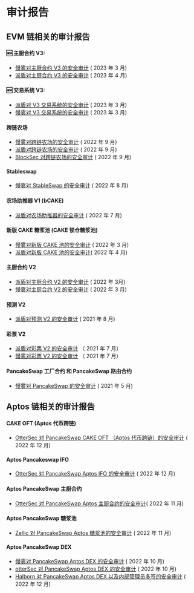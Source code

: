 # 审计报告

## EVM 链相关的审计报告

#### 🆕 主厨合约 V3:

* [慢雾对主厨合约 V3 的安全审计](https://github.com/slowmist/Knowledge-Base/blob/master/open-report-V2/smart-contract/SlowMist%20Audit%20Report%20-%20PancakeSwap\_v3\_Phase2\_en-us.pdf) ( 2023 年 3 月)
* [派盾对主厨合约 V3 的安全审计](https://github.com/peckshield/publications/tree/master/audit\_reports/PeckShield-Audit-Report-PancakeSwapV3-MasterChefV3-v1.0.pdf) ( 2023 年 4 月)

#### 🆕 交易系统 V3:

* [派盾对 V3 交易系统的安全审计](https://github.com/peckshield/publications/blob/master/audit\_reports/PeckShield-Audit-Report-PancakeSwapV3-v1.0.pdf) ( 2023 年 3 月)
* [慢雾对 V3 交易系统的安全审计](https://github.com/slowmist/Knowledge-Base/blob/master/open-report-V2/smart-contract/SlowMist%20Audit%20Report%20-%20PancakeSwap\_v3\_en-us.pdf) ( 2023 年 3 月)

#### 跨链农场

* [慢雾对跨链农场的安全审计](https://github.com/slowmist/Knowledge-Base/blob/master/open-report-V2/smart-contract/SlowMist%20Audit%20Report%20-%20PancakeSwap%20-%20CrossChain\_en-us.pdf) ( 2022 年 9 月)
* [派盾对跨链农场的安全审计](https://github.com/peckshield/publications/blob/master/audit\_reports/PeckShield-Audit-Report-PancakeSwap-CrossFarming-v1.0.pdf) ( 2022 年 9 月)
* [BlockSec 对跨链农场的安全审计](https://github.com/blocksecteam/audit-reports/blob/main/solidity/blocksec\_pancakeswap\_cross\_farming\_v1.0\_signed.pdf) ( 2022 年 9 月)

#### Stableswap

* [慢雾对 StableSwap 的安全审计](https://github.com/slowmist/Knowledge-Base/blob/master/open-report-V2/smart-contract/SlowMist%20Audit%20Report%20-%20PancakeSwap%20Stable%20Swap\_en-us.pdf) ( 2022 年 8 月)

#### 农场助推器 V1 (bCAKE)

* [派盾对农场助推器的安全审计](https://github.com/peckshield/publications/blob/master/audit\_reports/PeckShield-Audit-Report-PancakeSwap-FarmBooster-v1.0.pdf) ( 2022 年 7 月)

#### &#x20;新版 CAKE 糖浆池 (CAKE 锁仓糖浆池)

* [慢雾对新版 CAKE 池的安全审计](https://github.com/slowmist/Knowledge-Base/blob/master/open-report-V2/smart-contract/SlowMist%20Audit%20Report%20-%20Pancakeswap-CakePool\_en-us.pdf) ( 2022 年 3 月)
* [派盾对新版 CAKE 池的安全审计](https://github.com/peckshield/publications/tree/master/audit\_reports/PeckShield-Audit-Report-PancakeSwap-CakePool-v1.0.pdf)( 2022 年 4 月)

#### 主厨合约 V2

* [派盾对主厨合约 V2 的安全审计](https://github.com/peckshield/publications/blob/master/audit\_reports/PeckShield-Audit-Report-PancakeSwap-MasterChefV2-v1.0.pdf) ( 2022 年 3月)
* [慢雾对主厨合约 V2 的安全审计](https://github.com/slowmist/Knowledge-Base/blob/master/open-report-V2/smart-contract/SlowMist%20Audit%20Report%20-%20MasterChef%20v2\_en-us.pdf) ( 2022 年 3 月)

#### 预测 V2

* [派盾对预测 V2 的安全审计](https://github.com/peckshield/publications/blob/master/audit\_reports/PeckShield-Audit-Report-PancakeSwap-PredictionV2-v1.0.pdf) ( 2021 年 8 月)

#### 彩票 V2

* [派盾对彩票 V2 的安全审计](https://github.com/peckshield/publications/blob/master/audit\_reports/PeckShield-Audit-Report-PancakeswapLottery-v1.0.pdf) （ 2021 年 7 月）
* [慢雾对彩票 V2 的安全审计](https://github.com/slowmist/Knowledge-Base/blob/master/open-report/Smart%20Contract%20Security%20Audit%20Report%20-%20PancakeSwap%20Lottery.pdf) （ 2021 年 7 月）

#### PancakeSwap 工厂合约 和 PancakeSwap 路由合约&#x20;

* [慢雾对 PancakeSwap 的安全审计](https://github.com/slowmist/Knowledge-Base/blob/master/open-report/Smart%20Contract%20Security%20Audit%20Report%20%20-%20PancakeSwap.pdf) ( 2021 年 5 月)

## Aptos 链相关的审计报告

#### CAKE OFT (Aptos 代币跨链)

* [OtterSec 对 PancakeSwap CAKE OFT （Aptos 代币跨链）的安全审计](https://1397868517-files.gitbook.io/\~/files/v0/b/gitbook-x-prod.appspot.com/o/spaces%2F-MHREX7DHcljbY5IkjgJ-1972196547%2Fuploads%2FMa0anQ4GXvFPyVLjFRxr%2FPancakeSwap-OFT-Audit-OtterSec.pdf?alt=media\&token=cbb22eb1-124c-4b07-9a73-175e019dde53) ( 2022 年 12 月)

#### Aptos Pancakeswap IFO

* [OtterSec 对 PancakeSwap Aptos IFO 的安全审计](https://docs.pancakeswap.finance/code/smart-contracts-aptos/ifo#audits) ( 2022 年 12 月)

#### Aptos PancakeSwap 主厨合约

* [OtterSec 对 PancakeSwap Aptos 主厨合约的安全审计](https://docs.pancakeswap.finance/code/smart-contracts-aptos/masterchef#audit)( 2022 年 11 月)

#### Aptos PancakeSwap 糖浆池

* [Zellic 对 PancakeSwap Aptos 糖浆池的安全审计](https://github.com/Zellic/publications/blob/master/PancakeSwap%20Aptos%20-%20Zellic%20Audit%20Report.pdf) ( 2022 年 11 月)

#### Aptos PancakeSwap DEX

* [慢雾对 PancakeSwap Aptos DEX 的安全审计](https://github.com/slowmist/Knowledge-Base/blob/master/open-report-V2/smart-contract/SlowMist%20Audit%20Report%20-%20PancakeSwap\_MOVE\_en-us.pdf) ( 2022 年 10 月)
* [otterSec 对 PancakeSwap Aptos DEX 的安全审计](https://1397868517-files.gitbook.io/\~/files/v0/b/gitbook-x-prod.appspot.com/o/spaces%2F-MHREX7DHcljbY5IkjgJ-1972196547%2Fuploads%2FNZnx8clCpR3r9bMMjkcs%2FOtterSec%20Audit%20%20Report%20-%20PancakeSwap%20Swap%20-%20Move.pdf?alt=media\&token=902c2c81-e02f-4c67-9782-fd4597f31d22) ( 2022 年 10 月)
* [Halborn 对 PancakeSwap Aptos DEX 以及内部管理员多签的安全审计](https://github.com/HalbornSecurity/PublicReports/blob/master/Move%20Smart%20Contract%20Audits/PancakeSwap\_Aptos\_DEX\_Move\_Smart\_Contract\_Security\_Audit\_Report\_Halborn\_Final.pdf)  ( 2022 年 12 月)
